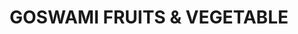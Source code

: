 ---
title: "GOSWAMI FRUITS & VEGETABLE"
url: /bageshwar/goswami-fruits-and-vegetable/
shop: shop
---
